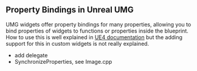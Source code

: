 ## Property Bindings in Unreal UMG
UMG widgets offer property bindings for many properties, allowing you to bind properties of widgets
to functions or properties inside the blueprint. How to use this is well explained in
[UE4 documentation](https://docs.unrealengine.com/en-US/InteractiveExperiences/UMG/UserGuide/PropertyBinding/index.html)
but the adding support for this in custom widgets is not really explained.

* add delegate
* SynchronizeProperties, see Image.cpp